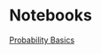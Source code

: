 # Notebooks

[Probability Basics](https://mybinder.org/v2/gh/epilliat/pluto_notebooks/main?urlpath=pluto/open?path=proba_basics.jl)

